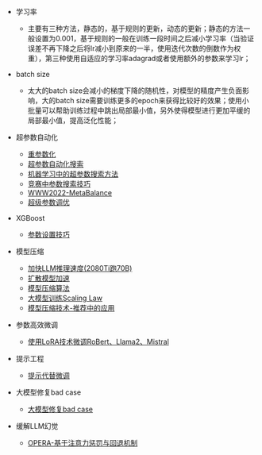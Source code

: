 - 学习率
  - 主要有三种方法，静态的，基于规则的更新，动态的更新；静态的方法一般设置为0.001，基于规则的一般在训练一段时间之后减小学习率（当验证误差不再下降之后将lr减小到原来的一半，使用迭代次数的倒数作为权重），第三种使用自适应的学习率adagrad或者使用额外的参数来学习lr；
  
- batch size
  - 太大的batch size会减小的梯度下降的随机性，对模型的精度产生负面影响，大的batch size需要训练更多的epoch来获得比较好的效果；使用小批量可以帮助训练过程中跳出局部最小值，另外使得模型进行更加平缓的局部最小值，提高泛化性能；

- 超参数自动化
  - [重参数化](https://mp.weixin.qq.com/s/KaJAR72W_1Ji_yOZNLmq9g)
  - [超参数自动化搜索](https://mp.weixin.qq.com/s/E2osIx2PEoR7ateEIN0FLQ)
  - [机器学习中的超参数搜索方法](https://mp.weixin.qq.com/s/t2ftmpU9VfC9PawDYvepHA)
  - [竞赛中参数搜索技巧](https://mp.weixin.qq.com/s/Wx1WMvQQQUV46ckGbE3Eag)
  - [WWW2022-MetaBalance](https://mp.weixin.qq.com/s/iJixbNLVPfARxndI0u5Lcg)
  - [超级参数调优](https://analyticsindiamag.com/top-8-approaches-for-tuning-hyperparameters-of-machine-learning-models/)

- XGBoost
  - [参数设置技巧](https://mp.weixin.qq.com/s/OWkde_9FAT6TxoSr9AzlQw)   

- 模型压缩
  - [加快LLM推理速度(2080Ti跑70B)](https://mp.weixin.qq.com/s/FqxwoR-466_je-7beFZh1A)
  - [扩散模型加速](https://mp.weixin.qq.com/s/u3RN-Ci4iReKNYHQW7ghgA)
  - [模型压缩算法](https://mp.weixin.qq.com/s/Z3dbhoUcXSCY5xCFtSy5hQ)
  - [大模型训练Scaling Law](https://mp.weixin.qq.com/s/lSLJhyT5LKuKtZMD3EaR_A)
  - [模型压缩技术-推荐中的应用](https://mp.weixin.qq.com/s/Z5aRBj6AEXGEkpikFkOcEw)

- 参数高效微调
  - [使用LoRA技术微调RoBert、Llama2、Mistral](https://mp.weixin.qq.com/s/UX561hFEtFNr3WZ8O88Iig)

- 提示工程
  - [提示代替微调](https://mp.weixin.qq.com/s/28ltYJ7h14ooSMGGQV7Brg)

- 大模型修复bad case
  - [大模型修复bad case](https://mp.weixin.qq.com/s/mLmL19FI-ZpX9BMJWpY2rw)

- 缓解LLM幻觉
  - [OPERA-基于注意力惩罚与回退机制](https://mp.weixin.qq.com/s/SOnP9quuRXKOB-qImIYLGg)
